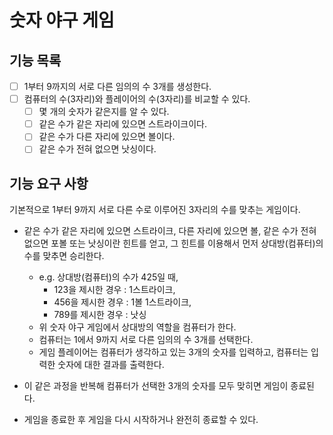 # 숫자 야구 게임

## 기능 목록

- [ ] 1부터 9까지의 서로 다른 임의의 수 3개를 생성한다.
- [ ] 컴퓨터의 수(3자리)와 플레이어의 수(3자리)를 비교할 수 있다.
  - [ ] 몇 개의 숫자가 같은지를 알 수 있다.
  - [ ] 같은 수가 같은 자리에 있으면 스트라이크이다.
  - [ ] 같은 수가 다른 자리에 있으면 볼이다.
  - [ ] 같은 수가 전혀 없으면 낫싱이다.

## 기능 요구 사항
기본적으로 1부터 9까지 서로 다른 수로 이루어진 3자리의 수를 맞추는 게임이다.

* 같은 수가 같은 자리에 있으면 스트라이크, 다른 자리에 있으면 볼, 같은 수가 전혀 없으면 포볼 또는 낫싱이란 힌트를 얻고, 그 힌트를 이용해서 먼저 상대방(컴퓨터)의 수를 맞추면 승리한다.

  * e.g. 상대방(컴퓨터)의 수가 425일 때, 
    * 123을 제시한 경우 : 1스트라이크, 
    * 456을 제시한 경우 : 1볼 1스트라이크, 
    * 789를 제시한 경우 : 낫싱 
  * 위 숫자 야구 게임에서 상대방의 역할을 컴퓨터가 한다. 
  * 컴퓨터는 1에서 9까지 서로 다른 임의의 수 3개를 선택한다. 
  * 게임 플레이어는 컴퓨터가 생각하고 있는 3개의 숫자를 입력하고, 컴퓨터는 입력한 숫자에 대한 결과를 출력한다.
* 이 같은 과정을 반복해 컴퓨터가 선택한 3개의 숫자를 모두 맞히면 게임이 종료된다.
* 게임을 종료한 후 게임을 다시 시작하거나 완전히 종료할 수 있다.

